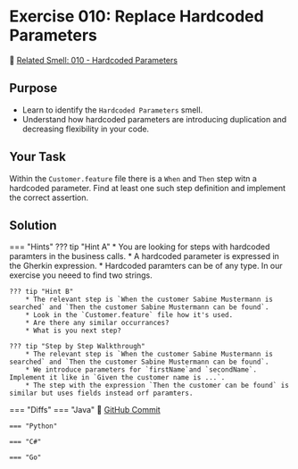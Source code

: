# Exercise 010: Replace Hardcoded Parameters
:link: [Related Smell: 010 - Hardcoded Parameters](/smells/010-hardcoded-parameters)

## Purpose
* Learn to identify the `Hardcoded Parameters` smell.
* Understand how hardcoded parameters are introducing duplication and decreasing flexibility in your code.

## Your Task
Within the `Customer.feature` file there is a `When` and `Then` step witn a hardcoded parameter. Find at least
one such step definition and implement the correct assertion.

## Solution

=== "Hints"
    ??? tip "Hint A"
        * You are looking for steps with hardcoded paramters in the business calls. 
        * A hardcoded parameter is expressed in the Gherkin expression.
        * Hardcoded paramters can be of any type. In our exercise you neeed to find two strings.

    ??? tip "Hint B"
        * The relevant step is `When the customer Sabine Mustermann is searched` and `Then the customer Sabine Mustermann can be found`.
        * Look in the `Customer.feature` file how it's used. 
        * Are there any similar occurrances?
        * What is you next step?

    ??? tip "Step by Step Walkthrough"
        * The relevant step is `When the customer Sabine Mustermann is searched` and `Then the customer Sabine Mustermann can be found`.
        * We introduce parameters for `firstName`and `secondName`. Implement it like in `Given the customer name is ...`.
        * The step with the expression `Then the customer can be found` is similar but uses fields instead orf paramters.
    

=== "Diffs"
    === "Java"
        :link: [GitHub Commit](https://github.com/Cucumber-Diseases/cucumber-diseases-java/commit/39a124e645f3fb991464c0761e2f295a442f98ed)
    
    === "Python"

    === "C#"

    === "Go"


